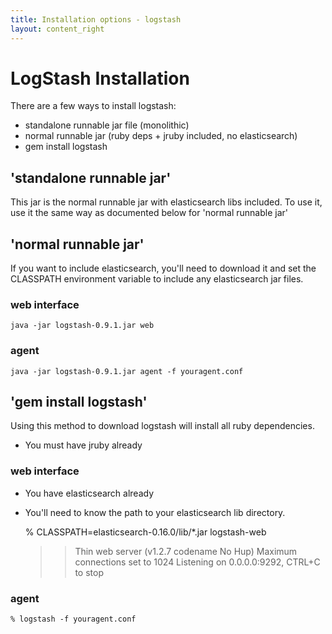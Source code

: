 ```yaml
---
title: Installation options - logstash
layout: content_right
---
```

# LogStash Installation

There are a few ways to install logstash:

* standalone runnable jar file  (monolithic)
* normal runnable jar (ruby deps + jruby included, no elasticsearch)
* gem install logstash

## 'standalone runnable jar'

This jar is the normal runnable jar with elasticsearch libs included. To use
it, use it the same way as documented below for 'normal runnable jar'

## 'normal runnable jar'

If you want to include elasticsearch, you'll need to download it and set the
CLASSPATH environment variable to include any elasticsearch jar files.

### web interface

    java -jar logstash-0.9.1.jar web

### agent 

    java -jar logstash-0.9.1.jar agent -f youragent.conf

## 'gem install logstash'

Using this method to download logstash will install all ruby dependencies.

* You must have jruby already

### web interface

* You have elasticsearch already
* You'll need to know the path to your elasticsearch lib directory.

    % CLASSPATH=elasticsearch-0.16.0/lib/*.jar logstash-web
    >> Thin web server (v1.2.7 codename No Hup)
    >> Maximum connections set to 1024
    >> Listening on 0.0.0.0:9292, CTRL+C to stop

### agent

    % logstash -f youragent.conf
